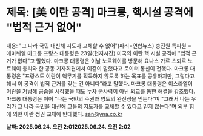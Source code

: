 # **제목: [美 이란 공격] 마크롱, 핵시설 공격에 "법적 근거 없어"**

  내용: "그 나라 국민 대신해 지도자 교체할 수 없어"(파리=연합뉴스) 송진원 특파원 = 에마뉘엘 마크롱 프랑스 대통령은 23일(현지시간) 미국의 이란 핵 시설 공격에 "법적 근거가 없다"고 말했다.    마크롱 대통령은 이날 노르웨이를 방문해 요나스 가르 스퇴르 노르웨이 총리와 한 공동 기자회견에서 이같이 말했다고 로이터 통신이 전했다.    마크롱 대통령은 "프랑스도 이란이 핵무기를 획득하지 않도록 하는 목표를 공유하지만, 그렇다고 해서 이 공격이 법적 근거를 갖는 건 아니다"라고 말했다. 마크롱 대통령은 이스라엘이 이란을 겨냥해 공습을 시작했을 때도 누차 군사력이 아닌 외교를 통한 해결을 강조했다.     마크롱 대통령은 이어 "나는 국민의 주권과 영토의 완전성을 믿는다"며 "그래서 나는 우리가 그 나라 국민을 대신해 그들의 지도자를 교체할 수 있다고 믿지 않는다"며 외부 힘에 의한 이란 정권 교체에 반대했다.    san@yna.co.kr

  **날짜: 2025.06.24. 오전 2:012025.06.24. 오전 2:02**